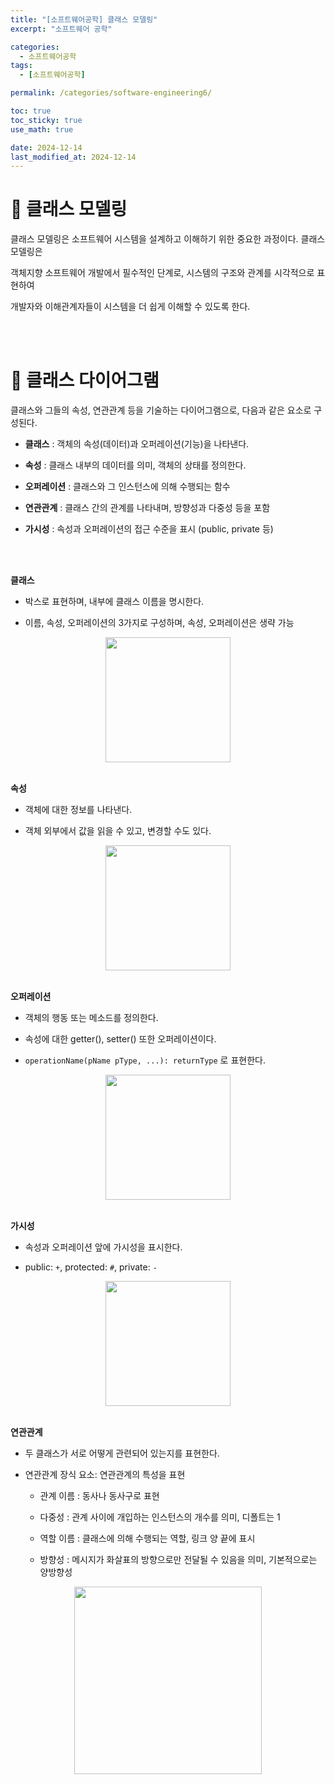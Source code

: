 ```yaml
---
title: "[소프트웨어공학] 클래스 모델링"
excerpt: "소프트웨어 공학"

categories:
  - 소프트웨어공학
tags:
  - [소프트웨어공학]

permalink: /categories/software-engineering6/

toc: true
toc_sticky: true
use_math: true

date: 2024-12-14
last_modified_at: 2024-12-14
---
```


# 👑 클래스 모델링

클래스 모델링은 소프트웨어 시스템을 설계하고 이해하기 위한 중요한 과정이다. 클래스 모델링은 <br>

객체지향 소프트웨어 개발에서 필수적인 단계로, 시스템의 구조와 관계를 시각적으로 표현하여 <br>

개발자와 이해관계자들이 시스템을 더 쉽게 이해할 수 있도록 한다.

<br><br>

# 👑 클래스 다이어그램

클래스와 그들의 속성, 연관관계 등을 기술하는 다이어그램으로, 다음과 같은 요소로 구성된다.

- **클래스** : 객체의 속성(데이터)과 오퍼레이션(기능)을 나타낸다.

- **속성** : 클래스 내부의 데이터를 의미, 객체의 상태를 정의한다.

- **오퍼레이션** : 클래스와 그 인스턴스에 의해 수행되는 함수

- **연관관계** : 클래스 간의 관계를 나타내며, 방향성과 다중성 등을 포함

- **가시성** : 속성과 오퍼레이션의 접근 수준을 표시 (public, private 등)

<br><br>

**클래스** <br>

- 박스로 표현하며, 내부에 클래스 이름을 명시한다.

- 이름, 속성, 오퍼레이션의 3가지로 구성하며, 속성, 오퍼레이션은 생략 가능

<center><img src="https://github.com/user-attachments/assets/b723d81b-754d-4c12-8814-78a9dd96da92" width="200"></center>

<br>

**속성** <br>

- 객체에 대한 정보를 나타낸다.

- 객체 외부에서 값을 읽을 수 있고, 변경할 수도 있다.

<center><img src="https://github.com/user-attachments/assets/23316329-b52c-4db2-9af9-0761603c3f77" width="200"></center>

<br>

**오퍼레이션** <br>

- 객체의 행동 또는 메소드를 정의한다.

- 속성에 대한 getter(), setter() 또한 오퍼레이션이다.

- `operationName(pName pType, ...): returnType` 로 표현한다.

<center><img src="https://github.com/user-attachments/assets/c78f2e93-7ac3-45f4-863b-53f888fac9fa" width="200"></center>

<br>

**가시성** <br>

- 속성과 오퍼레이션 앞에 가시성을 표시한다.

- public: `+`, protected: `#`, private: `-`

<center><img src="https://github.com/user-attachments/assets/64a0feef-39b1-4276-b412-4f4ecedcd9eb" width="200"></center>

<br>

**연관관계**

- 두 클래스가 서로 어떻게 관련되어 있는지를 표현한다.

- 연관관계 장식 요소: 연관관계의 특성을 표현

    + 관계 이름 : 동사나 동사구로 표현

    + 다중성 : 관계 사이에 개입하는 인스턴스의 개수를 의미, 디폴트는 1

    + 역할 이름 : 클래스에 의해 수행되는 역할, 링크 양 끝에 표시

    + 방향성 : 메시지가 화살표의 방향으로만 전달될 수 있음을 의미, 기본적으로는 양방향성

<center><img src="https://github.com/user-attachments/assets/88fd2d81-b972-429d-a539-35a97e5601b6" width="300"></center>

